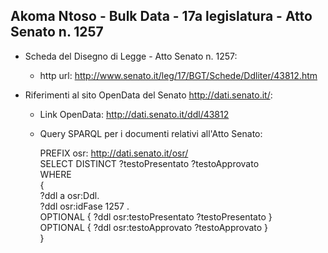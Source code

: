 ## Akoma Ntoso - Bulk Data - 17a legislatura - Atto Senato n. 1257 ##

* Scheda del Disegno di Legge - Atto Senato n. 1257:
	* http url: http://www.senato.it/leg/17/BGT/Schede/Ddliter/43812.htm

* Riferimenti al sito OpenData del Senato http://dati.senato.it/:
	* Link OpenData: http://dati.senato.it/ddl/43812
	* Query SPARQL per i documenti relativi all'Atto Senato:

        PREFIX osr: <http://dati.senato.it/osr/>  
		SELECT DISTINCT ?testoPresentato ?testoApprovato  
		WHERE  
		{  
		    ?ddl a osr:Ddl.  
		    ?ddl osr:idFase 1257 .  
		    OPTIONAL { ?ddl osr:testoPresentato ?testoPresentato }  
		    OPTIONAL { ?ddl osr:testoApprovato ?testoApprovato }  
		}
		
